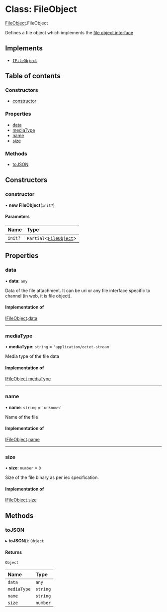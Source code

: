 # Class: FileObject

[FileObject](../modules/FileObject.md).FileObject

Defines a file object which implements the [file object interface](../interfaces/FormModel.IFileObject.md)

## Implements

- [`IFileObject`](../interfaces/FormModel.IFileObject.md)

## Table of contents

### Constructors

- [constructor](FileObject.FileObject-1.md#constructor)

### Properties

- [data](FileObject.FileObject-1.md#data)
- [mediaType](FileObject.FileObject-1.md#mediatype)
- [name](FileObject.FileObject-1.md#name)
- [size](FileObject.FileObject-1.md#size)

### Methods

- [toJSON](FileObject.FileObject-1.md#tojson)

## Constructors

### constructor

• **new FileObject**(`init?`)

#### Parameters

| Name | Type |
| :------ | :------ |
| `init?` | `Partial`<[`FileObject`](FileObject.FileObject-1.md)\> |

## Properties

### data

• **data**: `any`

Data of the file attachment. It can be uri or any file interface specific to channel (in web, it is file object).

#### Implementation of

[IFileObject](../interfaces/FormModel.IFileObject.md).[data](../interfaces/FormModel.IFileObject.md#data)

___

### mediaType

• **mediaType**: `string` = `'application/octet-stream'`

Media type of the file data

#### Implementation of

[IFileObject](../interfaces/FormModel.IFileObject.md).[mediaType](../interfaces/FormModel.IFileObject.md#mediatype)

___

### name

• **name**: `string` = `'unknown'`

Name of the file

#### Implementation of

[IFileObject](../interfaces/FormModel.IFileObject.md).[name](../interfaces/FormModel.IFileObject.md#name)

___

### size

• **size**: `number` = `0`

Size of the file binary as per iec specification.

#### Implementation of

[IFileObject](../interfaces/FormModel.IFileObject.md).[size](../interfaces/FormModel.IFileObject.md#size)

## Methods

### toJSON

▸ **toJSON**(): `Object`

#### Returns

`Object`

| Name | Type |
| :------ | :------ |
| `data` | `any` |
| `mediaType` | `string` |
| `name` | `string` |
| `size` | `number` |
